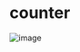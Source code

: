 # counter
![image](https://user-images.githubusercontent.com/104350745/165061292-e1dd8489-8cf4-4eb6-9e38-47794e21daff.png)
